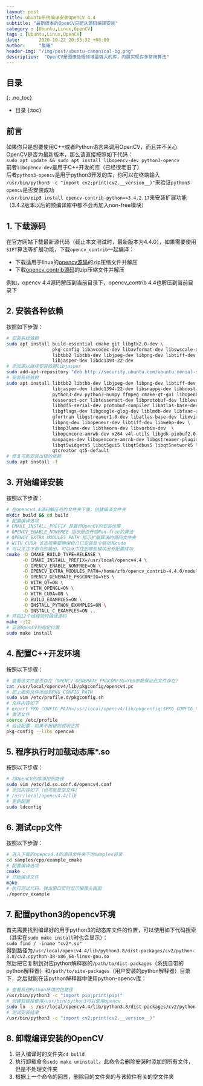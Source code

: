 ```yaml
---
layout: post
title: ubuntu系统编译安装OpenCV 4.4
subtitle: "最新版本的OpenCV只能从源码编译安装"
category : [Ubuntu,Linux,OpenCV]
tags : [Ubuntu,Linux,OpenCV]
date:       2020-10-22 20:55:32 +08:00
author:     "晨曦"
header-img: "/img/post/ubuntu-canonical-bg.png"
description:  "OpenCV是图像处理领域最强大的库，内置实现许多常用算法"
---
```

  
## 目录
{: .no_toc}

* 目录
{:toc}

## 前言
如果你只是想要使用C++或者Python语言来调用OpenCV，而且并不关心OpenCV是否为最新版本，那么请直接按照如下代码：  
`sudo apt update && sudo apt install libopencv-dev python3-opencv`  
前者`libopencv-dev`是用于C++开发的库（已经很老旧了）  
后者`python3-opencv`是用于python3开发的库，你可以在终端输入  
`/usr/bin/python3 -c "import cv2;print(cv2.__version__)"`来验证`python3-opencv`是否安装成功  
`/usr/bin/pip3 install opencv-contrib-python==3.4.2.17`来安装扩展功能（3.4.2版本以后的预编译库中都不会再加入non-free模块）

## 1. 下载源码
在官方网站下载最新源代码（截止本文测试时，最新版本为4.4.0），如果需要使用`SIFT`算法等扩展功能，下载`opencv_contrib`一起编译：
* 下载适用于linux的[opencv源码](https://github.com/opencv/opencv/releases/tag/4.4.0)的zip压缩文件并解压
* 下载[opencv_contrib源码](https://github.com/opencv/opencv_contrib/releases/tag/4.4.0)的zip压缩文件并解压

例如，opencv 4.4源码解压到当前目录下，opencv_contrib 4.4也解压到当前目录下
## 2. 安装各种依赖
按照如下步骤：  
```bash
# 安装系统依赖
sudo apt install build-essential cmake git libgtk2.0-dev \
                 pkg-config libavcodec-dev libavformat-dev libswscale-dev \
                 libtbb2 libtbb-dev libjpeg-dev libpng-dev libtiff-dev \
                 libjasper-dev libdc1394-22-dev 
# 添加源以继续安装依赖libjasper
sudo add-apt-repository "deb http://security.ubuntu.com/ubuntu xenial-security main"
# 安装系统依赖
sudo apt install libtbb2 libtbb-dev libjpeg-dev libpng-dev libtiff-dev \
                 libjasper-dev libdc1394-22-dev libsnappy-dev libboost-all-dev \
                 python3-dev python3-numpy ffmpeg cmake-qt-gui libopenblas-dev \
                 tesseract-ocr libtesseract-dev libprotobuf-dev libleveldb-dev \
                 libhdf5-serial-dev protobuf-compiler libatlas-base-dev \
                 libgflags-dev libgoogle-glog-dev liblmdb-dev libfaac-dev \
                 gfortran libgstreamer1.0-dev libatlas-base-dev libxvidcore-dev \
                 libpng-dev libopenexr-dev libtiff-dev libwebp-dev \
                 libmp3lame-dev libtheora-dev libvorbis-dev  \
                 libopencore-amrwb-dev x264 v4l-utils libgdk-pixbuf2.0-dev \
                 manpages-dev libopencore-amrnb-dev libgstreamer-plugins-base1.0-dev \
                 libqt5widgets5 libqt5gui5 libqt5dbus5 libqt5network5 libqt5core5a \
                 qtcreator qt5-default
# 修复可能安装出错的依赖
sudo apt install -f
```
## 3. 开始编译安装
按照以下步骤：  
```bash
# 在opencv4.4源码解压后的文件夹下面，创建编译文件夹
mkdir build && cd build
# 配置编译选项
# CMAKE_INSTALL_PREFIX 是最终OpenCV的安装位置
# OPENCV_ENABLE_NONFREE 指示是否开启Non-free的算法
# OPENCV_EXTRA_MODULES_PATH 指示扩展算法的源码文件夹
# WITH_CUDA 该选项需要确保自己已安装显卡驱动和cuda
# 可以关注下命令的输出，可以从中找到哪些模块没有配置成功
cmake -D CMAKE_BUILD_TYPE=RELEASE \
      -D CMAKE_INSTALL_PREFIX=/usr/local/opencv4.4 \
      -D OPENCV_ENABLE_NONFREE=ON \
      -D OPENCV_EXTRA_MODULES_PATH=/home/zfb/opencv_contrib-4.4.0/modules \
      -D OPENCV_GENERATE_PKGCONFIG=YES \
      -D WITH_QT=ON \
      -D WITH_OPENGL=ON \
      -D WITH_CUDA=ON \
      -D BUILD_EXAMPLES=ON \
      -D INSTALL_PYTHON_EXAMPLES=ON \
      -D INSTALL_C_EXAMPLES=ON ..
# 开启12个线程同时编译源码
make -j12
# 安装OpenCV到指定位置
sudo make install
```
## 4. 配置C++开发环境
按照以下步骤：  
```bash
# 查看该文件是否存在（OPENCV_GENERATE_PKGCONFIG=YES参数保证此文件存在）
cat /usr/local/opencv4/lib/pkgconfig/opencv4.pc
# 把上面的文件添加到PKG_CONFIG_PATH
sudo vim /etc/profile.d/pkgconfig.sh
# 文件内容如下
# export PKG_CONFIG_PATH=/usr/local/opencv4/lib/pkgconfig:$PKG_CONFIG_PATH
# 激活文件
source /etc/profile
# 验证配置，如果不报错则说明正常
pkg-config --libs opencv4
```
## 5. 程序执行时加载动态库*.so
按照以下步骤：  
```bash
# 将OpenCV的库添加到路径
sudo vim /etc/ld.so.conf.d/opencv4.conf
# 添加内容如下（也可能是空文件）
# /usr/local/opencv4.4/lib
# 更新配置
sudo ldconfig
```
## 6. 测试cpp文件
按照以下步骤：  
```bash
# 进入下载的opencv4.4的源码文件夹下的samples目录
cd samples/cpp/example_cmake
# 配置编译选项
cmake .
# 开始编译文件
make
# 执行测试代码，弹出窗口实时显示摄像头画面
./opencv_example
```
## 7. 配置python3的opencv环境
首先需要找到编译好的用于python3的动态库文件的位置，可以使用如下代码搜索（其实在`sudo make install`时也会显示）：  
`sudo find / -iname "cv2*.so"`  
得到路径为`/usr/local/opencv4.4/lib/python3.8/dist-packages/cv2/python-3.8/cv2.cpython-38-x86_64-linux-gnu.so`  
然后把它复制到对应python解释器的`/path/to/dist-packages`（系统自带的python解释器）和`/path/to/site-packages`（用户安装的python解释器）目录下，之后就能在该python解释器中使用python-opencv库：  
```bash
# 查看系统Python环境的包路径
/usr/bin/python3 -c "import pip;print(pip)"
# 创建软链接使得/usr/bin/python3可以使用opencv
sudo ln -s /usr/local/opencv4.4/lib/python3.8/dist-packages/cv2/python-3.8/cv2.cpython-38-x86_64-linux-gnu.so /usr/lib/python3/dist-packages/cv2.so
# 测试安装结果
/usr/bin/python3 -c "import cv2;print(cv2.__version__)"
```
## 8. 卸载编译安装的OpenCV
1. 进入编译时的文件夹`cd build`
2. 执行卸载命令`sudo make uninstall`，此命令会删除安装时添加的所有文件，但是不处理文件夹
3. 根据上一个命令的回显，删除目的文件夹的与该软件有关的空文件夹